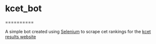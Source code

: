 # kcet_bot
==========

A simple bot created using [Selenium](http://www.seleniumhq.org/download/) to scrape cet rankings for the [kcet results website](http://karresults.nic.in/indexcet2016.asp)

